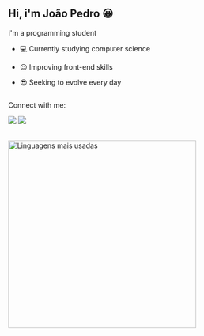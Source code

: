 ## Hi, i'm João Pedro 😀


 I'm a programming student

- 💻 Currently studying computer science
- 😉 Improving front-end skills
- 😎 Seeking to evolve every day

  ##

Connect with me:

<div>
  <a href="https://www.instagram.com/jpestevao_/" target="_blank"><img src="https://img.shields.io/badge/-Instagram-%23E4405F?style=for-the-badge&logo=instagram&logoColor=white" target="_blank"></a>
  <a href="https://www.linkedin.com/in/joaopedrobr/" target="_blank"><img src="https://img.shields.io/badge/-LinkedIn-%230077B5?style=for-the-badge&logo=linkedin&logoColor=white" target="_blank"></a> 
</div>

  ##



<img width="380em" alt="Linguagens mais usadas" src="https://github-readme-stats.vercel.app/api/top-langs/?username=joaolouback&layout=compact&theme=dracula"/>


